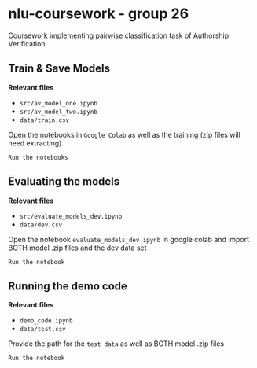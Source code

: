 # nlu-coursework - group 26
Coursework implementing pairwise classification task of Authorship Verification

## Train & Save Models
**Relevant files**
- `src/av_model_one.ipynb`
- `src/av_model_two.ipynb`
- `data/train.csv`

Open the notebooks in `Google Colab` as well as the training (zip files will need extracting)

`Run the notebooks`

## Evaluating the models
**Relevant files**
- `src/evaluate_models_dev.ipynb`
- `data/dev.csv`

Open the notebook `evaluate_models_dev.ipynb` in google colab and import BOTH model .zip files and the dev data set

`Run the notebook`

## Running the demo code
**Relevant files**
- `demo_code.ipynb`
- `data/test.csv`

Provide the path for the `test data` as well as BOTH model .zip files

`Run the notebook`